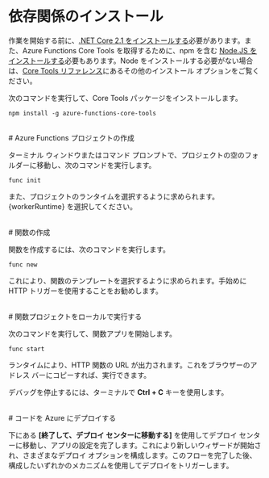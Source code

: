 # 依存関係のインストール

作業を開始する前に、[.NET Core 2.1 をインストールする](https://go.microsoft.com/fwlink/?linkid=2016373)必要があります。また、Azure Functions Core Tools を取得するために、npm を含む [Node.JS をインストールする](https://go.microsoft.com/fwlink/?linkid=2016195)必要もあります。Node をインストールする必要がない場合は、[Core Tools リファレンス](https://go.microsoft.com/fwlink/?linkid=2016192)にあるその他のインストール オプションをご覧ください。

次のコマンドを実行して、Core Tools パッケージをインストールします。

``` npm install -g azure-functions-core-tools ```

<br/>
# Azure Functions プロジェクトの作成

ターミナル ウィンドウまたはコマンド プロンプトで、プロジェクトの空のフォルダーに移動し、次のコマンドを実行します。

``` func init ```

また、プロジェクトのランタイムを選択するように求められます。{workerRuntime} を選択してください。

<br/>
# 関数の作成

関数を作成するには、次のコマンドを実行します。

``` func new ```

これにより、関数のテンプレートを選択するように求められます。手始めに HTTP トリガーを使用することをお勧めします。

<br/>
# 関数プロジェクトをローカルで実行する

次のコマンドを実行して、関数アプリを開始します。

``` func start ```

ランタイムにより、HTTP 関数の URL が出力されます。これをブラウザーのアドレス バーにコピーすれば、実行できます。

デバッグを停止するには、ターミナルで **Ctrl + C** キーを使用します。

<br/>
# コードを Azure にデプロイする

下にある **\[終了して、デプロイ センターに移動する]** を使用してデプロイ センターに移動し、アプリの設定を完了します。これにより新しいウィザードが開始され、さまざまなデプロイ オプションを構成します。このフローを完了した後、構成したいずれかのメカニズムを使用してデプロイをトリガーします。
